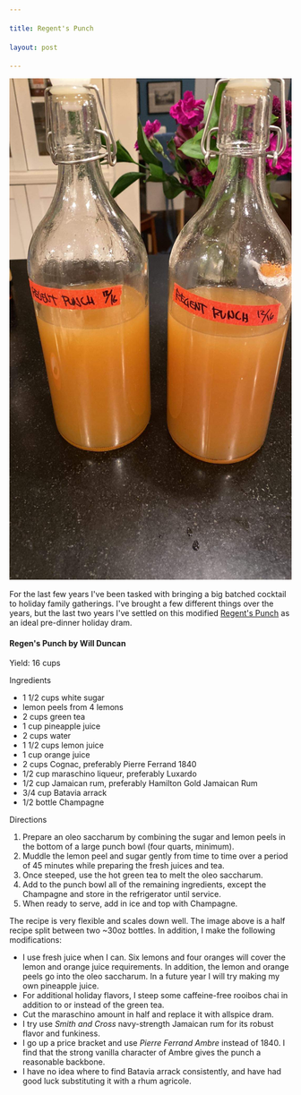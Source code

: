 ```yaml
---

title: Regent's Punch

layout: post

---
```


![regent's punch in bottles](/assets/img/regents-punch.png)

For the last few years I've been tasked with bringing a big batched cocktail to holiday family gatherings. I've brought a few different things over the years, but the last two years I've settled on this modified [Regent's Punch][regents-punch] as an ideal pre-dinner holiday dram.

<div itemscope itemtype="http://schema.org/Recipe">
  <h4>
    <span itemprop="name">Regen's Punch</span> by
    <span itemprop="author">Will Duncan</span>
  </h4>
  <p>Yield: <span itemprop="recipeYield">16 cups</span></p>
  <p>Ingredients</p>
  <ul>
    <li itemprop="ingredients">1 1/2 cups white sugar</li>
    <li itemprop="ingredients">lemon peels from 4 lemons</li>
    <li itemprop="ingredients">2 cups green tea</li>
    <li itemprop="ingredients">1 cup pineapple juice</li>
    <li itemprop="ingredients">2 cups water</li>
    <li itemprop="ingredients">1 1/2 cups lemon juice</li>
    <li itemprop="ingredients">1 cup orange juice</li>
    <li itemprop="ingredients">2 cups Cognac, preferably Pierre Ferrand 1840</li>
    <li itemprop="ingredients">1/2 cup maraschino liqueur, preferably Luxardo</li>
    <li itemprop="ingredients">1/2 cup Jamaican rum, preferably Hamilton Gold Jamaican Rum</li>
    <li itemprop="ingredients">3/4 cup Batavia arrack</li>
    <li itemprop="ingredients">1/2 bottle Champagne</li>
  </ul>
  <p>Directions</p>
  <ol itemprop="recipeInstructions">
    <li>Prepare an oleo saccharum by combining the sugar and lemon peels in the bottom of a large punch bowl (four quarts, minimum).</li>
    <li>Muddle the lemon peel and sugar gently from time to time over a period of 45 minutes while preparing the fresh juices and tea.</li>
    <li>Once steeped, use the hot green tea to melt the oleo saccharum.</li>
    <li>Add to the punch bowl all of the remaining ingredients, except the Champagne and store in the refrigerator until service.</li>
    <li>When ready to serve, add in ice and top with Champagne.</li>
  </ul>
</div>

The recipe is very flexible and scales down well. The image above is a half recipe split between two ~30oz bottles. In addition, I make the following modifications:

* I use fresh juice when I can. Six lemons and four oranges will cover the lemon and orange juice requirements. In addition, the lemon and orange peels go into the oleo saccharum. In a future year I will try making my own pineapple juice.
* For additional holiday flavors, I steep some caffeine-free rooibos chai in addition to or instead of the green tea.
* Cut the maraschino amount in half and replace it with allspice dram.
* I try use *Smith and Cross* navy-strength Jamaican rum for its robust flavor and funkiness.
* I go up a price bracket and use *Pierre Ferrand Ambre* instead of 1840. I find that the strong vanilla character of Ambre gives the punch a reasonable backbone.
* I have no idea where to find Batavia arrack consistently, and have had good luck substituting it with a rhum agricole.


[regents-punch]: https://punchdrink.com/recipes/punch-house-regent-punch/